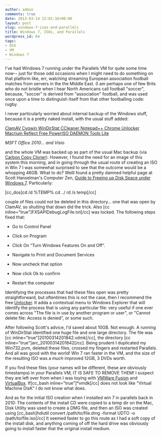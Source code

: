 ```yaml
---
author: admin
comments: true
date: 2013-03-14 22:01:16+00:00
layout: post
slug: windows-7-isos-and-parallels
title: Windows 7, ISOs, and Parallels
wordpress_id: 64
tags:
- OSX
- VM
- Windows 7
---
```


I've had Windows 7 running under the Parallels VM for quite some time now-- just for those odd occasions when I might need to do something on that platform like, err, watching streaming European association football matches from servers in the the Middle East. (I am perhaps one of few Brits who do not bristle when I hear North Americans call football "soccer", because, "soccer" is derived from "association" football, and was used once upon a time to distinguish itself from that other footballing code: rugby.

I never particularly worried about internal backup of the Windows stuff, because it is a pretty naked install, with the usual stuff added:

[ClamAV
](www.clamav.net/)[Cygwin
](http://www.cygwin.com/)[WinDirStat
](http://windirstat.info/)[CCleaner
](http://www.piriform.com/ccleaner)[Notepad++
](http://notepad-plus-plus.org/)[Chrome
](https://www.google.com/intl/en/chrome/browser/)[Unlocker
](http://www.emptyloop.com/unlocker/)[Macrium Reflect Free](http://www.macrium.com/reflectfree.aspx)[
](http://www.emptyloop.com/unlocker/)[PowerISO
](http://www.poweriso.com/)[DAEMON Tools Lite](http://www.daemon-tools.cc/eng/products/dtLite)

_MSFT Office 2010... and Visio_

and the whole VM was backed up as part of the usual Mac backup (via [Carbon Copy Cloner](http://www.bombich.com/)). However, I found the need for an image of this system this morning, and in going through the usual route of creating an ISO in Win 7 I was somewhat surprised to see that the outcome would be a whopping 46GB. What to do? WellI found a pretty damned helpful page at Scott Hanselman's Computer Zen, [Guide to Freeing up Disk Space under Windows 7](http://www.hanselman.com/blog/GuideToFreeingUpDiskSpaceUnderWindows7.aspx). Particularly:

[cc_dos]cd /d %TEMP%
cd ../
rd /s temp[/cc]

couple of files could not be deleted in this directory... one that was open by ClamAV, so shutting that down did the trick. Also [cc inline="true"]FXSAPIDebugLogFile.txt[/cc] was locked. The following steps fixed that:



	
  * Go to Control Panel

	
  * Click on Program

	
  * Click On “Turn Windows Features On and Off”.

	
  * Navigate to Print and Document Services

	
  * Now uncheck that option

	
  * Now click Ok to confirm

	
  * Restart the computer


Identifying the processes that had these files open was pretty straightforward, but oftentimes this is *not* the case, then I recommend the free [Unlocker](http://www.emptyloop.com/unlocker/). It adda a contextual menu to Windows Explorer that will identify the process that is using any particular file: very useful if one ever comes across "The file is in use by another program or user", or "Cannot delete file: Access is denied", or some such.

After following Scott's advice, I'd saved about 10GB. Not enough. A running of WinDirStat identified one huge file and one large directory. The file was [cc inline="true"]20100314201842.vdmk[/cc], the directory [cc inline="true"]arc_20100314201842[/cc]. Being prudent I duplicated my Win732.pvm, deleted these files, crossed my fingers and restarted Parallels. And all was good with the world! Win 7 ran faster in the VM, and the size of the resulting ISO was a *much* improved 12GB, 3 DVDs worth.

If you find these files (your names will be different, these are obviously timestamps) in your Parallels VM, IT IS SAFE TO REMOVE THEM! I suspect they are left over from when I was toying with [VMWare Fusion](http://www.vmware.com/products/fusion/overview.html) and [VirtualBox](https://www.virtualbox.org/). If[cc_bash inline="true"]*vmdk[/cc] does not look like "Virtual Machine DisK" I do not know what does.

And as for the initial ISO creation when I installed win 7 in parallels back in 2010: The contents of the install CD were copied to a temp dir on the Mac, Disk Utility was used to create a DMG file, and then an ISO was created using [cc_bash]hdiutil convert /path/to/file.dmg -format UDTO -o /path/to/file.iso[/cc] It seemed faster to go this route as I had a soft copy of the install disk, and anything coming of off the hard drive was obviously going to install faster that the original install medium.


